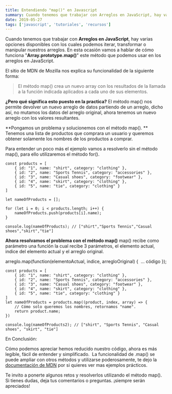 ```yaml
---
title: Entendiendo "map()" en Javascript
summary: Cuando tenemos que trabajar con Arreglos en JavaScript, hay varias opciones disponibles con los cuales podemos iterar, transformar o manipular nuestros arreglos.
date: 2019-05-27
tags: ['javascript', 'tutoriales', 'recursos']
---
```


Cuando tenemos que trabajar con **Arreglos en JavaScript**, hay varias opciones disponibles con los cuales podemos iterar, transformar o manipular nuestros arreglos. En esta ocasión vamos a hablar de cómo funciona "**Array.prototype.map()**" este método que podemos usar en los arreglos en JavaScript.

El sitio de MDN de Mozilla nos explica su funcionalidad de la siguiente forma:

> El método map() crea un nuevo array con los resultados de la llamada a la función indicada aplicados a cada uno de sus elementos.

**¿Pero qué significa esto puesto en la practica?** El método map() nos permite devolver un nuevo arreglo de datos partiendo de un arreglo, dicho así, no mutamos los datos del arreglo original, ahora tenemos un nuevo arreglo con los valores resultantes.

**Pongamos un problema y solucionemos con el método map(). **
Tenemos una lista de productos que comprara un usuario y queremos obtener solamente los nombres de los productos a comprar.

Para entender un poco más el ejemplo vamos a resolverlo sin el método map(), para ello utilizaremos el método for().

    const products = [
        { id: "1", name: "shirt", category: "clothing" },
        { id: "2", name: "Sports Tennis", category: "accessories" },
        { id: "3", name: "Casual shoes", category: "footwear" },
        { id: "4", name: "skirt", category: "clothing" },
        { id: "5", name: "tie", category: "clothing" }
    ]

    let nameOfProducts = [];

    for (let i = 0; i < products.length; i++) {
        nameOfProducts.push(products[i].name);
    }

    console.log(nameOfProducts); // ["shirt","Sports Tennis","Casual shoes","skirt","tie"]


**Ahora resolvamos el problema con el método map()**
map() recibe como parámetro una función la cual recibe 3 parámetros, el elemento actual, indice del elemento actual y el arreglo original.

arreglo.map(function(elementoActual, indice, arregloOriginal) {  ... código });

    const products = [
        { id: "1", name: "shirt", category: "clothing" },
        { id: "2", name: "Sports Tennis", category: "accessories" },
        { id: "3", name: "Casual shoes", category: "footwear" },
        { id: "4", name: "skirt", category: "clothing" },
        { id: "5", name: "tie", category: "clothing" }
    ]
    let nameOfProducts = products.map((product, index, array) => {
        // Cómo solo queremos los nombres, retornamos "name".
        return product.name;
    })

    console.log(nameOfProducts2); // ["shirt", "Sports Tennis", "Casual shoes", "skirt", "tie"]

En Conclusión:

Cómo podemos apreciar hemos reducido nuestro código, ahora es más legible, fácil de entender y simplificado.  La funcionalidad de .map() se puede ampliar con otros métodos y utilizarse poderosamente, te dejo la [documentación de MDN](https://developer.mozilla.org/es/docs/Web/JavaScript/Referencia/Objetos_globales/Array/map) por si quieres ver mas ejemplos prácticos.

Te invito a ponerte algunos retos y resolverlos utilizando el método map(). Si tienes dudas, deja tus comentarios o preguntas. ¡siempre serán apreciados!
